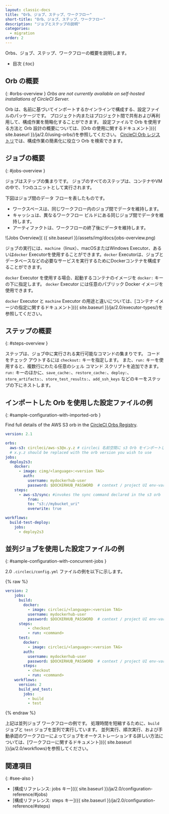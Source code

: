 ```yaml
---
layout: classic-docs
title: "Orb、ジョブ、ステップ、ワークフロー"
short-title: "Orb、ジョブ、ステップ、ワークフロー"
description: "ジョブとステップの説明"
categories:
  - migration
order: 2
---
```


Orbs、ジョブ、ステップ、ワークフローの概要を説明します。

* 目次
{:toc}

## Orb の概要
{: #orbs-overview }
_Orbs are not currently available on self-hosted installations of CircleCI Server._

Orb は、名前に基づいてインポートするかインラインで構成する、設定ファイルのパッケージです。 プロジェクト内またはプロジェクト間で共有および再利用して、構成作業を簡略化することができます。 設定ファイルで Orb を使用する方法と Orb 設計の概要については、[Orb の使用に関するドキュメント]({{ site.baseurl }}/ja/2.0/using-orbs/)を参照してください。 [CircleCI Orb レジストリ](https://circleci.com/developer/ja/orbs)では、構成作業の簡素化に役立つ Orb を検索できます。

## ジョブの概要
{: #jobs-overview }

ジョブはステップの集まりです。 ジョブのすべてのステップは、コンテナやVMの中で、1つのユニットとして実行されます。

下図はジョブ間のデータ フローを表したものです。
* ワークスペースは、同じワークフロー内のジョブ間でデータを維持します。
* キャッシュは、異なるワークフロー ビルドにある同じジョブ間でデータを維持します。
* アーティファクトは、ワークフローの終了後にデータを維持します。

![Jobs Overview]( {{ site.baseurl }}/assets/img/docs/jobs-overview.png)

ジョブの実行には、`machine`（linux）、macOSまたはWindows Executor、あるいは`docker` Executorを使用することができます。`docker` Executorは、ジョブとデータベースなどの必要なサービスを実行するためにDockerコンテナを構成することができます。

`docker` Executor を使用する場合、起動するコンテナのイメージを `docker:` キーの下に指定します。 `docker` Executor には任意のパブリック Docker イメージを使用できます。

`docker` Executor と `machine` Executor の用途と違いについては、[コンテナ イメージの指定に関するドキュメント]({{ site.baseurl }}/ja/2.0/executor-types/)を参照してください。

## ステップの概要
{: #steps-overview }

ステップは、ジョブ中に実行される実行可能なコマンドの集まりです。 コードをチェック アウトするには `checkout:` キーを指定します。 また、`run:` キーを使用すると、複数行にわたる任意のシェル コマンド スクリプトを追加できます。  `run:` キーのほかに、`save_cache:`、`restore_cache:`、`deploy:`、`store_artifacts:`、`store_test_results:`、`add_ssh_keys` などのキーをステップの下にネストします。

## インポートした Orb を使用した設定ファイルの例
{: #sample-configuration-with-imported-orb }

Find full details of the AWS S3 orb in the [CircleCI Orbs Registry](https://circleci.com/developer/orbs/orb/circleci/aws-s3#commands-sync).

```yaml
version: 2.1

orbs:
  aws-s3: circleci/aws-s3@x.y.z # circleci 名前空間に s3 Orb をインポートします
  # x.y.z should be replaced with the orb version you wish to use
jobs:
  deploy2s3:
    docker:
      - image: cimg/<language>:<version TAG>
        auth:
          username: mydockerhub-user
          password: $DOCKERHUB_PASSWORD  # context / project UI env-var reference
    steps:
      - aws-s3/sync: #invokes the sync command declared in the s3 orb
          from: .
          to: "s3://mybucket_uri"
          overwrite: true

workflows:
  build-test-deploy:
    jobs:
      - deploy2s3
```

## 並列ジョブを使用した設定ファイルの例
{: #sample-configuration-with-concurrent-jobs }

2.0 `.circleci/config.yml` ファイルの例を以下に示します。

{% raw %}
```yaml
version: 2
    jobs:
      build:
        docker:
          - image: circleci/<language>:<version TAG>
          username: mydockerhub-user
          password: $DOCKERHUB_PASSWORD  # context / project UI env-var reference
      steps:
          - checkout
          - run: <command>
      test:
        docker:
          - image: circleci/<language>:<version TAG>
        auth:
          username: mydockerhub-user
          password: $DOCKERHUB_PASSWORD  # context / project UI env-var reference
        steps:
          - checkout
          - run: <command>
    workflows:
      version: 2
      build_and_test:
        jobs:
          - build
          - test
```
{% endraw %}

上記は並列ジョブ ワークフローの例です。 処理時間を短縮するために、`build` ジョブと `test` ジョブを並列で実行しています。 並列実行、順次実行、および手動承認のワークフローによってジョブをオーケストレーションする詳しい方法については、[ワークフローに関するドキュメント]({{ site.baseurl }}/ja/2.0/workflows)を参照してください。


## 関連項目
{: #see-also }

- [構成リファレンス: jobs キー]({{ site.baseurl }}/ja/2.0/configuration-reference/#jobs)
- [構成リファレンス: steps キー]({{ site.baseurl }}/ja/2.0/configuration-reference/#steps)
